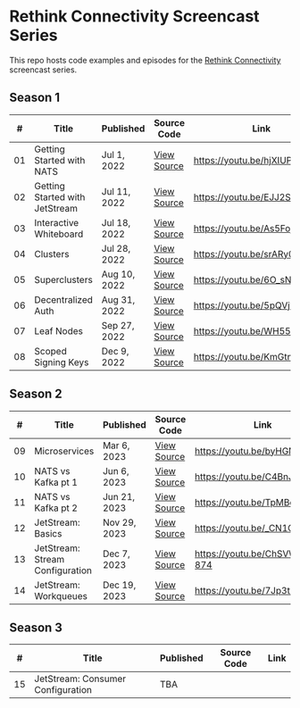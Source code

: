 # Rethink Connectivity Screencast Series

This repo hosts code examples and episodes for the [Rethink Connectivity](https://www.synadia.com/screencast) screencast series.

## Season 1

| #   | Title                          | Published    | Source Code                                      | Link                         |
| --- | ------------------------------ | ------------ | ------------------------------------------------ | ---------------------------- |
| 01  | Getting Started with NATS      | Jul 1, 2022  | [View Source](01-getting-started-with-nats)      | https://youtu.be/hjXIUPZ7ArM |
| 02  | Getting Started with JetStream | Jul 11, 2022 | [View Source](02-getting-started-with-jetstream) | https://youtu.be/EJJ2SG-cKyM |
| 03  | Interactive Whiteboard         | Jul 18, 2022 | [View Source](03-interactive-whiteboard)         | https://youtu.be/As5FojxWViI |
| 04  | Clusters                       | Jul 28, 2022 | [View Source](04-clusters)                       | https://youtu.be/srARy0m9SdI |
| 05  | Superclusters                  | Aug 10, 2022 | [View Source](05-superclusters)                  | https://youtu.be/6O_sNSJ2p70 |
| 06  | Decentralized Auth             | Aug 31, 2022 | [View Source](06-decentralized-auth)             | https://youtu.be/5pQVjN0ym5w |
| 07  | Leaf Nodes                     | Sep 27, 2022 | [View Source](07-leaf-nodes)                     | https://youtu.be/WH55czo1BNk |
| 08  | Scoped Signing Keys            | Dec 9, 2022  | [View Source](08-scoped-signing-keys)            | https://youtu.be/KmGtnFxHnVA |

## Season 2

| #   | Title                           | Published    | Source Code                                      | Link                         |
| --- | ------------------------------- | ------------ | ------------------------------------------------ | ---------------------------- |
| 09  | Microservices                   | Mar 6, 2023  | [View Source](09-microservices)                  | https://youtu.be/byHGNUqIONw |
| 10  | NATS vs Kafka pt 1              | Jun 6, 2023  | [View Source](10-nats-vs-kafka-1)                | https://youtu.be/C4BnJ5QLeTY |
| 11  | NATS vs Kafka pt 2              | Jun 21, 2023 | [View Source](11-nats-vs-kafka-2)                | https://youtu.be/TpMBo-rRAGQ |
| 12  | JetStream: Basics               | Nov 29, 2023 | [View Source](12-jetstream-basics)               | https://youtu.be/_CN1OO7yN0I |
| 13  | JetStream: Stream Configuration | Dec 7, 2023  | [View Source](13-jetstream-stream-configuration) | https://youtu.be/ChSVWDW-874 |
| 14  | JetStream: Workqueues           | Dec 19, 2023 | [View Source](13-jetstream-workqueues)           | https://youtu.be/7Jp3tyCGMZs |

## Season 3

| #   | Title                             | Published | Source Code | Link |
| --- | --------------------------------- | --------- | ----------- | ---- |
| 15  | JetStream: Consumer Configuration | TBA       |             |      |
